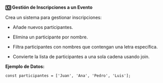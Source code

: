 <strong>🔟 Gestión de Inscripciones a un Evento</strong>

Crea un sistema para gestionar inscripciones:

- Añade nuevos participantes.

- Elimina un participante por nombre.

- Filtra participantes con nombres que contengan una letra específica.

- Convierte la lista de participantes a una sola cadena usando join.

<strong>Ejemplo de Datos:</strong>
```
const participantes = ['Juan', 'Ana', 'Pedro', 'Luis'];
```